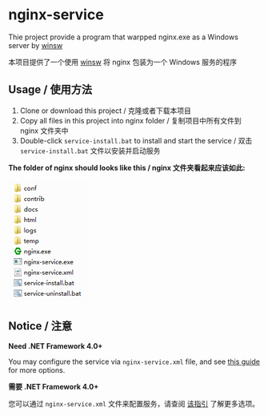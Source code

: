 # nginx-service

Thie project provide a program that warpped nginx.exe as a Windows server by [winsw](https://github.com/kohsuke/winsw)

本项目提供了一个使用 [winsw](https://github.com/kohsuke/winsw) 将 nginx 包装为一个 Windows 服务的程序

## Usage / 使用方法

1. Clone or download this project / 克隆或者下载本项目
2. Copy all files in this project into nginx folder / 复制项目中所有文件到 nginx 文件夹中
3. Double-click `service-install.bat` to install and start the service / 双击 `service-install.bat` 文件以安装并启动服务

**The folder of nginx should looks like this / nginx 文件夹看起来应该如此:**

![](nginx-folder.png)

## Notice / 注意

**Need .NET Framework 4.0+**

You may configure the service via `nginx-service.xml` file, and see [this guide](https://github.com/kohsuke/winsw/blob/master/doc/xmlConfigFile.md) for more options.

**需要 .NET Framework 4.0+**

您可以通过 `nginx-service.xml` 文件来配置服务，请查阅 [该指引](https://github.com/kohsuke/winsw/blob/master/doc/xmlConfigFile.md) 了解更多选项。
